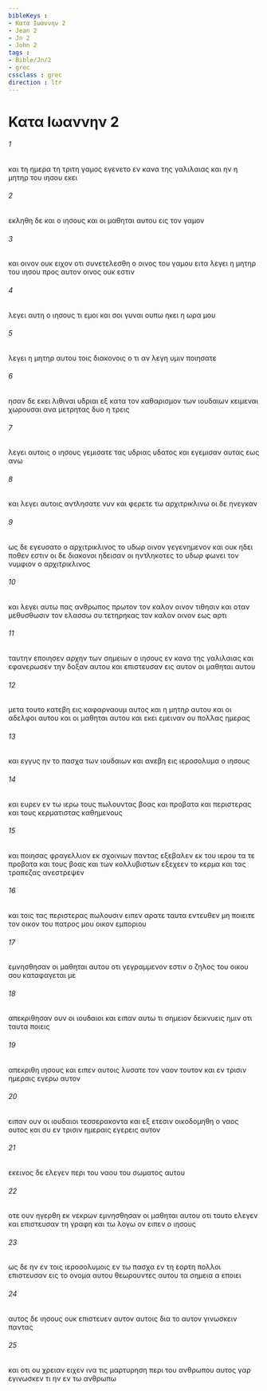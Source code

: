 ```yaml
---
bibleKeys : 
- Κατα Iωαννην 2
- Jean 2
- Jn 2
- John 2
tags : 
- Bible/Jn/2
- grec
cssclass : grec
direction : ltr
---
```


# Κατα Iωαννην 2

###### 1
και τη ημερα τη τριτη γαμος εγενετο εν κανα της γαλιλαιας και ην η μητηρ του ιησου εκει
###### 2
εκληθη δε και ο ιησους και οι μαθηται αυτου εις τον γαμον
###### 3
και οινον ουκ ειχον οτι συνετελεσθη ο οινος του γαμου ειτα λεγει η μητηρ του ιησου προς αυτον οινος ουκ εστιν
###### 4
λεγει αυτη ο ιησους τι εμοι και σοι γυναι ουπω ηκει η ωρα μου
###### 5
λεγει η μητηρ αυτου τοις διακονοις ο τι αν λεγη υμιν ποιησατε
###### 6
ησαν δε εκει λιθιναι υδριαι εξ κατα τον καθαρισμον των ιουδαιων κειμεναι χωρουσαι ανα μετρητας δυο η τρεις
###### 7
λεγει αυτοις ο ιησους γεμισατε τας υδριας υδατος και εγεμισαν αυτας εως ανω
###### 8
και λεγει αυτοις αντλησατε νυν και φερετε τω αρχιτρικλινω οι δε ηνεγκαν
###### 9
ως δε εγευσατο ο αρχιτρικλινος το υδωρ οινον γεγενημενον και ουκ ηδει ποθεν εστιν οι δε διακονοι ηδεισαν οι ηντληκοτες το υδωρ φωνει τον νυμφιον ο αρχιτρικλινος
###### 10
και λεγει αυτω πας ανθρωπος πρωτον τον καλον οινον τιθησιν και οταν μεθυσθωσιν τον ελασσω συ τετηρηκας τον καλον οινον εως αρτι
###### 11
ταυτην εποιησεν αρχην των σημειων ο ιησους εν κανα της γαλιλαιας και εφανερωσεν την δοξαν αυτου και επιστευσαν εις αυτον οι μαθηται αυτου
###### 12
μετα τουτο κατεβη εις καφαρναουμ αυτος και η μητηρ αυτου και οι αδελφοι αυτου και οι μαθηται αυτου και εκει εμειναν ου πολλας ημερας
###### 13
και εγγυς ην το πασχα των ιουδαιων και ανεβη εις ιεροσολυμα ο ιησους
###### 14
και ευρεν εν τω ιερω τους πωλουντας βοας και προβατα και περιστερας και τους κερματιστας καθημενους
###### 15
και ποιησας φραγελλιον εκ σχοινιων παντας εξεβαλεν εκ του ιερου τα τε προβατα και τους βοας και των κολλυβιστων εξεχεεν το κερμα και τας τραπεζας ανεστρεψεν
###### 16
και τοις τας περιστερας πωλουσιν ειπεν αρατε ταυτα εντευθεν μη ποιειτε τον οικον του πατρος μου οικον εμποριου
###### 17
εμνησθησαν οι μαθηται αυτου οτι γεγραμμενον εστιν ο ζηλος του οικου σου καταφαγεται με
###### 18
απεκριθησαν ουν οι ιουδαιοι και ειπαν αυτω τι σημειον δεικνυεις ημιν οτι ταυτα ποιεις
###### 19
απεκριθη ιησους και ειπεν αυτοις λυσατε τον ναον τουτον και εν τρισιν ημεραις εγερω αυτον
###### 20
ειπαν ουν οι ιουδαιοι τεσσερακοντα και εξ ετεσιν οικοδομηθη ο ναος ουτος και συ εν τρισιν ημεραις εγερεις αυτον
###### 21
εκεινος δε ελεγεν περι του ναου του σωματος αυτου
###### 22
οτε ουν ηγερθη εκ νεκρων εμνησθησαν οι μαθηται αυτου οτι τουτο ελεγεν και επιστευσαν τη γραφη και τω λογω ον ειπεν ο ιησους
###### 23
ως δε ην εν τοις ιεροσολυμοις εν τω πασχα εν τη εορτη πολλοι επιστευσαν εις το ονομα αυτου θεωρουντες αυτου τα σημεια α εποιει
###### 24
αυτος δε ιησους ουκ επιστευεν αυτον αυτοις δια το αυτον γινωσκειν παντας
###### 25
και οτι ου χρειαν ειχεν ινα τις μαρτυρηση περι του ανθρωπου αυτος γαρ εγινωσκεν τι ην εν τω ανθρωπω
